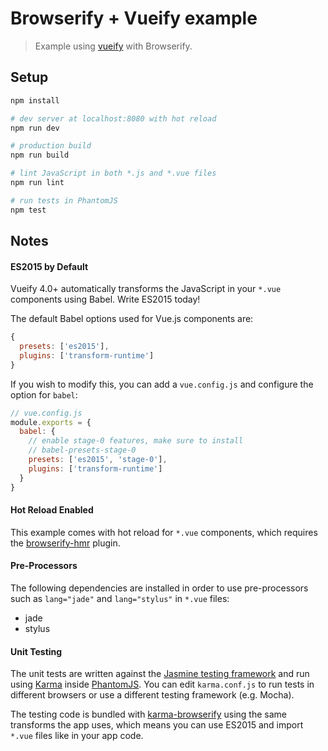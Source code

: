 # Browserify + Vueify example

> Example using [vueify](https://github.com/vuejs/vueify) with Browserify.

## Setup

``` bash
npm install

# dev server at localhost:8080 with hot reload
npm run dev

# production build
npm run build

# lint JavaScript in both *.js and *.vue files
npm run lint

# run tests in PhantomJS
npm test
```

## Notes

#### ES2015 by Default

Vueify 4.0+ automatically transforms the JavaScript in your `*.vue` components using Babel. Write ES2015 today!

The default Babel options used for Vue.js components are:

``` js
{
  presets: ['es2015'],
  plugins: ['transform-runtime']
}
```

If you wish to modify this, you can add a `vue.config.js` and configure the option for `babel`:

``` js
// vue.config.js
module.exports = {
  babel: {
    // enable stage-0 features, make sure to install
    // babel-presets-stage-0
    presets: ['es2015', 'stage-0'],
    plugins: ['transform-runtime']
  }
}
```

#### Hot Reload Enabled

This example comes with hot reload for `*.vue` components, which requires the [browserify-hmr](https://github.com/AgentME/browserify-hmr) plugin.

#### Pre-Processors

The following dependencies are installed in order to use pre-processors such as `lang="jade"` and `lang="stylus"` in `*.vue` files:

- jade
- stylus

#### Unit Testing

The unit tests are written against the [Jasmine testing framework](http://jasmine.github.io/edge/introduction.html) and run using [Karma](http://karma-runner.github.io/0.13/index.html) inside [PhantomJS](http://phantomjs.org/). You can edit `karma.conf.js` to run tests in different browsers or use a different testing framework (e.g. Mocha).

The testing code is bundled with [karma-browserify](https://github.com/Nikku/karma-browserify) using the same transforms the app uses, which means you can use ES2015 and import `*.vue` files like in your app code.
